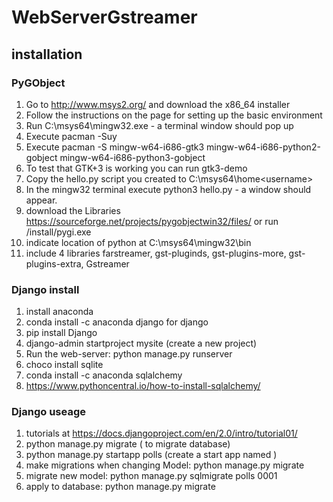 # WebServerGstreamer

## installation
### PyGObject
1) Go to http://www.msys2.org/ and download the x86_64 installer
2) Follow the instructions on the page for setting up the basic environment
3) Run C:\msys64\mingw32.exe - a terminal window should pop up
4) Execute pacman -Suy
5) Execute pacman -S mingw-w64-i686-gtk3 mingw-w64-i686-python2-gobject mingw-w64-i686-python3-gobject
6) To test that GTK+3 is working you can run gtk3-demo
7) Copy the hello.py script you created to C:\msys64\home\<username>
8) In the mingw32 terminal execute python3 hello.py - a window should appear.
9) download the Libraries https://sourceforge.net/projects/pygobjectwin32/files/ or run /install/pygi.exe
10) indicate location of python at C:\msys64\mingw32\bin
11) include 4 libraries  farstreamer, gst-pluginds, gst-plugins-more, gst-plugins-extra, Gstreamer

### Django install
1) install anaconda
2) conda install -c anaconda django for django
3) pip install Django
4) django-admin startproject mysite (create a new project)
5) Run the web-server: python manage.py runserver
6) choco install sqlite 
7) conda install -c anaconda sqlalchemy 
10) https://www.pythoncentral.io/how-to-install-sqlalchemy/

### Django useage
1) tutorials at https://docs.djangoproject.com/en/2.0/intro/tutorial01/
2) python manage.py migrate ( to migrate database)
3) python manage.py startapp polls (create a start app named )
4) make migrations when changing Model: python manage.py migrate
5) migrate new model: python manage.py sqlmigrate polls 0001
6) apply to database: python manage.py migrate

